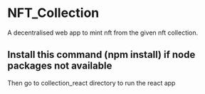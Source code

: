 # NFT_Collection
A decentralised web app to mint nft from the given  nft collection.

## Install this command (npm install) if node packages not available
Then go to collection_react directory to run the react app
